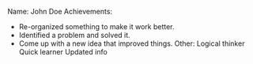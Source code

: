 Name: John Doe
Achievements:
- Re-organized something to make it work better.
- Identified a problem and solved it.
- Come up with a new idea that improved things.
Other:
Logical thinker
Quick learner
Updated info